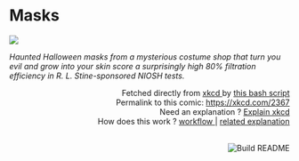 # <b>Masks</b>

[![](https://imgs.xkcd.com/comics/masks.png)](https://xkcd.com/2367)

<i>Haunted Halloween masks from a mysterious costume shop that turn you evil and grow into your skin score a surprisingly high 80% filtration efficiency in R. L. Stine-sponsored NIOSH tests.</i>

<div align="right">
  Fetched directly from
  <a href="https://xkcd.com">
    xkcd
  </a>
  by
  <a href="https://github.com/Vanille-N/Vanille-N/blob/master/fetch">
    this bash script
  </a>
</div>
<div align="right">
  Permalink to this comic:
  <a href="https://xkcd.com/2367">
    https://xkcd.com/2367
  </a>
</div>
<div align="right">
  Need an explanation ?
  <a href="https://www.explainxkcd.com/wiki/index.php/2367">
    Explain xkcd
  </a>
</div>
<div align="right">
  How does this work ?
  <a href="https://github.com/Vanille-N/Vanille-N/blob/master/.github/workflows/build.yml">
    workflow
  </a>
  |
  <a href="https://simonwillison.net/2020/Jul/10/self-updating-profile-readme/">
    related explanation
  </a>
</div><br>

<a href="https://github.com/Vanille-N/Vanille-N/actions"><img src="https://github.com/Vanille-N/Vanille-N/workflows/Build%20README/badge.svg" align="right" alt="Build README"></a>

